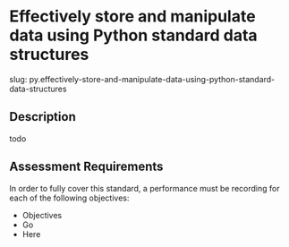
# Effectively store and manipulate data using Python standard data structures

slug: py.effectively-store-and-manipulate-data-using-python-standard-data-structures

## Description
todo

## Assessment Requirements
In order to fully cover this standard, a performance must be recording for each of the following objectives:

- Objectives
- Go
- Here

          